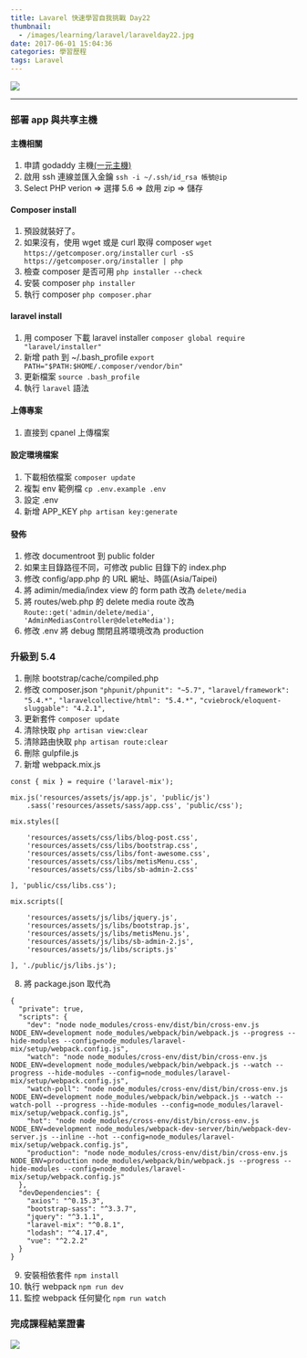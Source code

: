 ```yaml
---
title: Lavarel 快速學習自我挑戰 Day22
thumbnail:
  - /images/learning/laravel/laravelday22.jpg
date: 2017-06-01 15:04:36
categories: 學習歷程
tags: Laravel
---
```

<img src="/images/learning/laravel/laravelday22.jpg">

***
### 部署 app 與共享主機
#### 主機相關
1. 申請 godaddy 主機[(一元主機)](http://www.tkqlhce.com/ie77p-85-7NVWVUVWTNPOWUQORV)
2. 啟用 ssh 連線並匯入金鑰 `ssh -i ~/.ssh/id_rsa 帳號@ip`
3. Select PHP verion => 選擇 5.6 => 啟用 zip => 儲存
#### Composer install
1. 預設就裝好了。
2. 如果沒有，使用 wget 或是 curl 取得 composer
`wget https://getcomposer.org/installer`
`curl -sS https://getcomposer.org/installer | php`
3. 檢查 composer 是否可用 `php installer --check`
4. 安裝 composer `php installer`
5. 執行 composer `php composer.phar`
#### laravel install
1. 用 composer 下載 laravel installer
`composer global require "laravel/installer"`
2. 新增 path 到 ~/.bash_profile
`export PATH="$PATH:$HOME/.composer/vendor/bin"`
3. 更新檔案
`source .bash_profile`
4. 執行 `laravel` 語法
#### 上傳專案
1. 直接到 cpanel 上傳檔案
#### 設定環境檔案
1. 下載相依檔案 `composer update`
2. 複製 env 範例檔 `cp .env.example .env`
3. 設定 .env
4. 新增 APP_KEY `php artisan key:generate` 
#### 發佈
1. 修改 documentroot 到 public folder
2. 如果主目錄路徑不同，可修改 public 目錄下的 index.php
3. 修改 config/app.php 的 URL 網址、時區(Asia/Taipei)
4. 將 adimin/media/index view 的 form path 改為 `delete/media`
5. 將 routes/web.php 的 delete media route 改為
`Route::get('admin/delete/media', 'AdminMediasController@deleteMedia');`
6. 修改 .env 將 debug 關閉且將環境改為 production
### 升級到 5.4
1. 刪除 bootstrap/cache/compiled.php
2. 修改 composer.json
`"phpunit/phpunit": "~5.7",`
`"laravel/framework": "5.4.*",`
`"laravelcollective/html": "5.4.*",`
`"cviebrock/eloquent-sluggable": "4.2.1",`
3. 更新套件 `composer update`
4. 清除快取 `php artisan view:clear`
5. 清除路由快取 `php artisan route:clear`
6. 刪除 gulpfile.js
7. 新增 webpack.mix.js
```
const { mix } = require ('laravel-mix');

mix.js('resources/assets/js/app.js', 'public/js')
    .sass('resources/assets/sass/app.css', 'public/css');

mix.styles([

    'resources/assets/css/libs/blog-post.css',
    'resources/assets/css/libs/bootstrap.css',
    'resources/assets/css/libs/font-awesome.css',
    'resources/assets/css/libs/metisMenu.css',
    'resources/assets/css/libs/sb-admin-2.css'

], 'public/css/libs.css');

mix.scripts([

    'resources/assets/js/libs/jquery.js',
    'resources/assets/js/libs/bootstrap.js',
    'resources/assets/js/libs/metisMenu.js',
    'resources/assets/js/libs/sb-admin-2.js',
    'resources/assets/js/libs/scripts.js'

], './public/js/libs.js');

```
8. 將 package.json 取代為
```
{
  "private": true,
  "scripts": {
    "dev": "node node_modules/cross-env/dist/bin/cross-env.js NODE_ENV=development node_modules/webpack/bin/webpack.js --progress --hide-modules --config=node_modules/laravel-mix/setup/webpack.config.js",
    "watch": "node node_modules/cross-env/dist/bin/cross-env.js NODE_ENV=development node_modules/webpack/bin/webpack.js --watch --progress --hide-modules --config=node_modules/laravel-mix/setup/webpack.config.js",
    "watch-poll": "node node_modules/cross-env/dist/bin/cross-env.js NODE_ENV=development node_modules/webpack/bin/webpack.js --watch --watch-poll --progress --hide-modules --config=node_modules/laravel-mix/setup/webpack.config.js",
    "hot": "node node_modules/cross-env/dist/bin/cross-env.js NODE_ENV=development node_modules/webpack-dev-server/bin/webpack-dev-server.js --inline --hot --config=node_modules/laravel-mix/setup/webpack.config.js",
    "production": "node node_modules/cross-env/dist/bin/cross-env.js NODE_ENV=production node_modules/webpack/bin/webpack.js --progress --hide-modules --config=node_modules/laravel-mix/setup/webpack.config.js"
  },
  "devDependencies": {
    "axios": "^0.15.3",
    "bootstrap-sass": "^3.3.7",
    "jquery": "^3.1.1",
    "laravel-mix": "^0.8.1",
    "lodash": "^4.17.4",
    "vue": "^2.2.2"
  }
}
```
9. 安裝相依套件 `npm install`
10. 執行 webpack `npm run dev`
11. 監控 webpack 任何變化 `npm run watch`
### 完成課程結業證書
<img src="/images/learning/laravel/EdwinDiaz_Laravel.jpg">